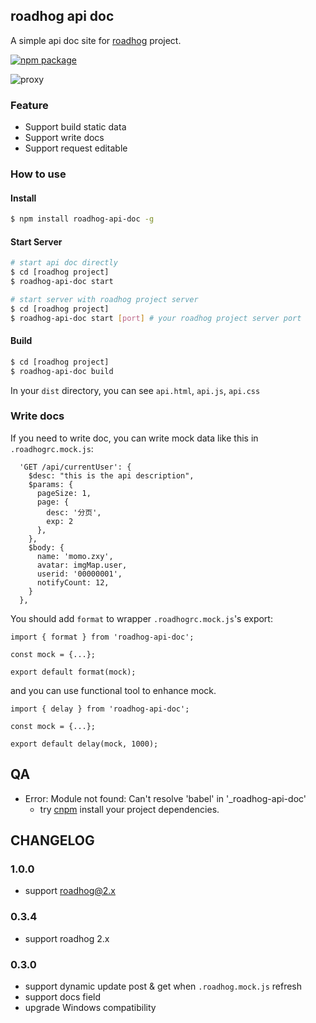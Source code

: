 ## roadhog api doc

A simple api doc site for [roadhog](https://github.com/sorrycc/roadhog) project.

[![npm package](https://img.shields.io/npm/v/roadhog-api-doc.svg)](https://www.npmjs.com/package/roadhog-api-doc)

![proxy](https://user-images.githubusercontent.com/1179603/29698366-8c0302b0-8987-11e7-95de-7f119ea72905.gif)

### Feature

- Support build static data
- Support write docs
- Support request editable

### How to use

#### Install

```bash
$ npm install roadhog-api-doc -g
```

#### Start Server

```bash
# start api doc directly
$ cd [roadhog project]
$ roadhog-api-doc start
```

```bash
# start server with roadhog project server
$ cd [roadhog project]
$ roadhog-api-doc start [port] # your roadhog project server port
```

#### Build

```bash
$ cd [roadhog project]
$ roadhog-api-doc build
```

In your `dist` directory, you can see `api.html`, `api.js`, `api.css`

### Write docs

If you need to write doc, you can write mock data like this in `.roadhogrc.mock.js`: 
```
  'GET /api/currentUser': {
    $desc: "this is the api description",
    $params: {
      pageSize: 1,
      page: {
        desc: '分页',
        exp: 2
      },
    },
    $body: {
      name: 'momo.zxy',
      avatar: imgMap.user,
      userid: '00000001',
      notifyCount: 12,
    }
  },
```

You should add `format` to wrapper `.roadhogrc.mock.js`'s export:

```
import { format } from 'roadhog-api-doc';

const mock = {...};

export default format(mock);
```

and you can use functional tool to enhance mock.

```
import { delay } from 'roadhog-api-doc';

const mock = {...};

export default delay(mock, 1000);
```

## QA

- Error: Module not found: Can't resolve 'babel' in '_roadhog-api-doc'
  - try [cnpm](https://npm.taobao.org/) install your project dependencies.

## CHANGELOG

### 1.0.0

- support roadhog@2.x

### 0.3.4

- support roadhog 2.x

### 0.3.0

- support dynamic update post & get when `.roadhog.mock.js` refresh
- support docs field
- upgrade Windows compatibility


